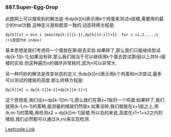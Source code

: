 ### 887.Super-Egg-Drop

此题网上可以搜索到的解法是:令dp[k][n]表示用k个鸡蛋来测试n层楼,需要用的最少的trial次数.这种定义是和题意一致的.动态转移方程是:
```
dp[k][n] = min_i {max(dp[k-1][i-1],dp[k][n-i])+1}  for i =1,2,...,n (+1是因为0 index)
```
基本思想是我们考虑将一个蛋放在第i层去实验.如果碎了,那么我们只能继续尝试dp[k-1][i-1];如果没有碎,那么我们相当于可以继续用k个蛋去尝试第i层以上共N-i层楼的实验.但这种遍历n的循环非常耗时,因为n可以非常大.

另一种巧妙的解法是改变状态的定义,令dp[k][m]表示用k个鸡蛋和m次尝试,最多可以测试的楼层的高度.那么转移方程是:
```
dp[k][m] = dp[k-1][m-1]+dp[k][m-1]+1
```
这个思想是,我们设x=dp[k-1][m-1],那么我们在第x+1层扔一个鸡蛋:如果碎了,我们就用(k-1,m-1)的策略,能测量的楼层仍然是x.如果没碎,我们就能在x+1层之上,用(k,m-1)的策略,再检测x2 = dp[k][m-1]层楼.所以总的来说,高度在x1+1+x2之内的楼层,我们必然都可以通过(k,m)来实现检测.


[Leetcode Link](https://leetcode.com/problems/super-egg-drop)